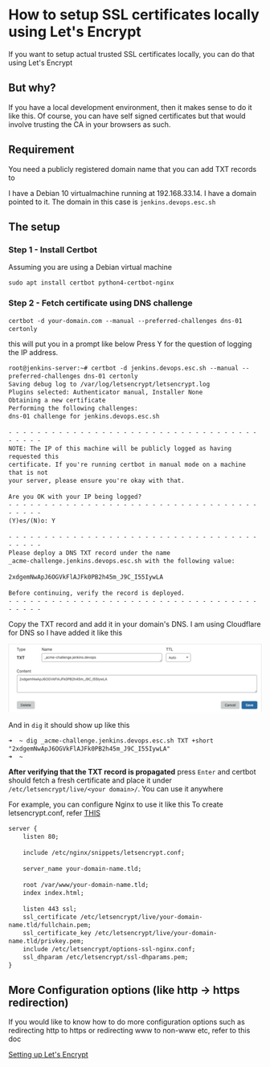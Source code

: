 # How to setup SSL certificates locally using Let's Encrypt

If you want to setup actual trusted SSL certificates locally, you can do that
using Let's Encrypt

## But why?

If you have a local development environment, then it makes sense to do it like this.
Of course, you can have self signed certificates but that would involve trusting the
CA in your browsers as such.


## Requirement

You need a publicly registered domain name that you can add TXT records to


I have a Debian 10 virtualmachine running at 192.168.33.14. I have a domain
pointed to it. The domain in this case is `jenkins.devops.esc.sh`

## The setup

### Step 1 - Install Certbot

Assuming you are using a Debian virtual machine

```
sudo apt install certbot python4-certbot-nginx
```

### Step 2 - Fetch certificate using DNS challenge

```
certbot -d your-domain.com --manual --preferred-challenges dns-01 certonly
```

this will put you in a prompt like below
Press Y for the question of logging the IP address.

```
root@jenkins-server:~# certbot -d jenkins.devops.esc.sh --manual --preferred-challenges dns-01 certonly
Saving debug log to /var/log/letsencrypt/letsencrypt.log
Plugins selected: Authenticator manual, Installer None
Obtaining a new certificate
Performing the following challenges:
dns-01 challenge for jenkins.devops.esc.sh

- - - - - - - - - - - - - - - - - - - - - - - - - - - - - - - - - - - - - - - -
NOTE: The IP of this machine will be publicly logged as having requested this
certificate. If you're running certbot in manual mode on a machine that is not
your server, please ensure you're okay with that.

Are you OK with your IP being logged?
- - - - - - - - - - - - - - - - - - - - - - - - - - - - - - - - - - - - - - - -
(Y)es/(N)o: Y

- - - - - - - - - - - - - - - - - - - - - - - - - - - - - - - - - - - - - - - -
Please deploy a DNS TXT record under the name
_acme-challenge.jenkins.devops.esc.sh with the following value:

2xdgemNwApJ6OGVkFlAJFk0PB2h45m_J9C_I55IywLA

Before continuing, verify the record is deployed.
- - - - - - - - - - - - - - - - - - - - - - - - - - - - - - - - - - - - - - - -
```

Copy the TXT record and add it in your domain's DNS. I am using Cloudflare for DNS
so I have added it like this

![DNS TXT record](img/le-cloudflare-dns-txt-record.png)

And in `dig` it should show up like this

```
➜  ~ dig _acme-challenge.jenkins.devops.esc.sh TXT +short
"2xdgemNwApJ6OGVkFlAJFk0PB2h45m_J9C_I55IywLA"
➜  ~
```

**After verifying that the TXT record is propagated** press `Enter` and certbot should
fetch a fresh certificate and place it under `/etc/letsencrypt/live/<your domain>/`.
You can use it anywhere

For example, you can configure Nginx to use it like this
To create letsencrypt.conf, refer [THIS](setting-up-letsencrypt-ssl-with-nginx.md#step-3---create-letsencryptconf)

```nginx
server {
    listen 80;

    include /etc/nginx/snippets/letsencrypt.conf;

    server_name your-domain-name.tld;

    root /var/www/your-domain-name.tld;
    index index.html;

    listen 443 ssl; 
    ssl_certificate /etc/letsencrypt/live/your-domain-name.tld/fullchain.pem; 
    ssl_certificate_key /etc/letsencrypt/live/your-domain-name.tld/privkey.pem; 
    include /etc/letsencrypt/options-ssl-nginx.conf; 
    ssl_dhparam /etc/letsencrypt/ssl-dhparams.pem; 
}
```

## More Configuration options (like http -> https redirection)

If you would like to know how to do more configuration options such as redirecting
http to https or redirecting www to non-www etc, refer to this doc

[Setting up Let's Encrypt](setting-up-letsencrypt-ssl-with-nginx.md)
